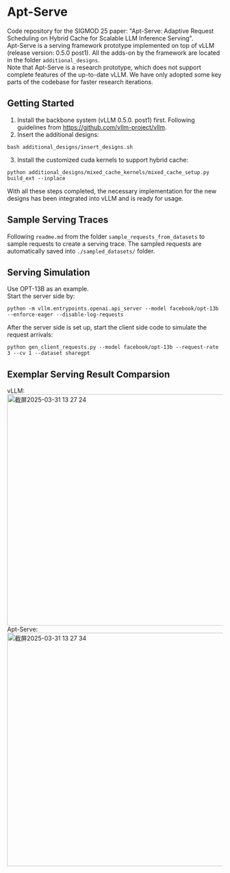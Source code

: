 # Apt-Serve
Code repository for the SIGMOD 25 paper: "Apt-Serve: Adaptive Request Scheduling on Hybrid Cache for Scalable LLM Inference Serving". <br>
Apt-Serve is a serving framework prototype implemented on top of vLLM (release version: 0.5.0 post1). All the adds-on by the framework are located in the folder `additional_designs`. <br>
Note that Apt-Serve is a research prototype, which does not support complete features of the up-to-date vLLM. We have only adopted some key parts of the codebase for faster research iterations.

## Getting Started
1. Install the backbone system (vLLM 0.5.0. post1) first. Following guidelines from https://github.com/vllm-project/vllm.
2. Insert the additional designs:
```
bash additional_designs/insert_designs.sh
```
3. Install the customized cuda kernels to support hybrid cache:
```
python additional_designs/mixed_cache_kernels/mixed_cache_setup.py build_ext --inplace
```
With all these steps completed, the necessary implementation for the new designs has been integrated into vLLM and is ready for usage.

## Sample Serving Traces
Following `readme.md` from the folder `sample_requests_from_datasets` to sample requests to create a serving trace.
The sampled requests are automatically saved into `./sampled_datasets/` folder.

## Serving Simulation
Use OPT-13B as an example. <br>
Start the server side by:
```
python -m vllm.entrypoints.openai.api_server --model facebook/opt-13b --enforce-eager --disable-log-requests
```
After the server side is set up, start the client side code to simulate the request arrivals:
```
python gen_client_requests.py --model facebook/opt-13b --request-rate 3 --cv 1 --dataset sharegpt
```

## Exemplar Serving Result Comparsion
vLLM:<br>
<img width="540" alt="截屏2025-03-31 13 27 24" src="https://github.com/user-attachments/assets/a577010a-4c6f-42a7-9932-7cd146273aad" /> <br>
Apt-Serve:<br>
<img width="545" alt="截屏2025-03-31 13 27 34" src="https://github.com/user-attachments/assets/e378f6f2-73eb-4782-a863-b6febfc5cf6d" />

